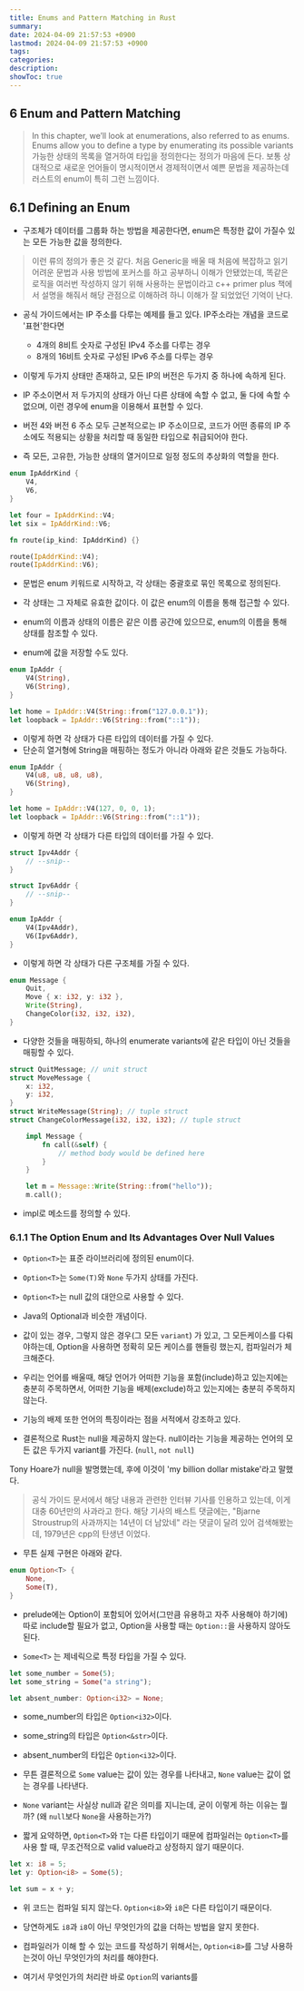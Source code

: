 ```yaml
---
title: Enums and Pattern Matching in Rust
summary: 
date: 2024-04-09 21:57:53 +0900
lastmod: 2024-04-09 21:57:53 +0900
tags: 
categories: 
description: 
showToc: true
---
```


## 6 Enum and Pattern Matching
> In this chapter, we’ll look at enumerations, also referred to as enums. Enums allow you to define a type by enumerating its possible variants
> 가능한 상태의 목록을 열거하여 타입을 정의한다는 정의가 마음에 든다.
> 보통 상대적으로 새로운 언어들이 명시적이면서 경제적이면서 예쁜 문법을 제공하는데 러스트의 enum이 특히 그런 느낌이다.


## 6.1 Defining an Enum

- 구조체가 데이터를 그룹화 하는 방법을 제공한다면, enum은 특정한 값이 가질수 있는 모든 가능한 값을 정의한다.
> 이런 류의 정의가 좋은 것 같다. 처음 Generic을 배울 때 처음에 복잡하고 읽기 어려운 문법과 사용 방법에 포커스를 하고 공부하니 이해가 안됐었는데, 
> 똑같은 로직을 여러번 작성하지 않기 위해 사용하는 문법이라고 c++ primer plus 책에서 설명을 해줘서 해당 관점으로 이해하려 하니 이해가 잘 되었었던 기억이 난다.

- 공식 가이드에서는 IP 주소를 다루는 예제를 들고 있다. IP주소라는 개념을 코드로 '표현'한다면
    - 4개의 8비트 숫자로 구성된 IPv4 주소를 다루는 경우
    - 8개의 16비트 숫자로 구성된 IPv6 주소를 다루는 경우
- 이렇게 두가지 상태만 존재하고, 모든 IP의 버전은 두가지 중 하나에 속하게 된다.

- IP 주소이면서 저 두가지의 상태가 아닌 다른 상태에 속할 수 없고, 둘 다에 속할 수 없으며, 이런 경우에 enum을 이용해서 표현할 수 있다.

- 버전 4와 버전 6 주소 모두 근본적으로는 IP 주소이므로, 코드가 어떤 종류의 IP 주소에도 적용되는 상황을 처리할 때 동일한 타입으로 취급되어야 한다.

- 즉 모든, 고유한, 가능한 상태의 열거이므로 일정 정도의 추상화의 역할을 한다. 

```rust
enum IpAddrKind {
    V4,
    V6,
}

let four = IpAddrKind::V4;
let six = IpAddrKind::V6;

fn route(ip_kind: IpAddrKind) {}

route(IpAddrKind::V4);
route(IpAddrKind::V6);
```
- 문법은 enum 키워드로 시작하고, 각 상태는 중괄호로 묶인 목록으로 정의된다.
- 각 상태는 그 자체로 유효한 값이다. 이 값은 enum의 이름을 통해 접근할 수 있다.
- enum의 이름과 상태의 이름은 같은 이름 공간에 있으므로, enum의 이름을 통해 상태를 참조할 수 있다.

- enum에 값을 저장할 수도 있다.

```rust
enum IpAddr {
    V4(String),
    V6(String),
}

let home = IpAddr::V4(String::from("127.0.0.1"));
let loopback = IpAddr::V6(String::from("::1"));
```

- 이렇게 하면 각 상태가 다른 타입의 데이터를 가질 수 있다.
- 단순히 열거형에 String을 매핑하는 정도가 아니라 아래와 같은 것들도 가능하다.

```rust
enum IpAddr {
    V4(u8, u8, u8, u8),
    V6(String),
}

let home = IpAddr::V4(127, 0, 0, 1);
let loopback = IpAddr::V6(String::from("::1"));
```

- 이렇게 하면 각 상태가 다른 타입의 데이터를 가질 수 있다.

```rust
struct Ipv4Addr {
    // --snip--
}

struct Ipv6Addr {
    // --snip--
}

enum IpAddr {
    V4(Ipv4Addr),
    V6(Ipv6Addr),
}
```

- 이렇게 하면 각 상태가 다른 구조체를 가질 수 있다.

```rust
enum Message {
    Quit,
    Move { x: i32, y: i32 },
    Write(String),
    ChangeColor(i32, i32, i32),
}
```

- 다양한 것들을 매핑하되, 하나의 enumerate variants에 같은 타입이 아닌 것들을 매핑할 수 있다.

```rust
struct QuitMessage; // unit struct
struct MoveMessage {
    x: i32,
    y: i32,
}
struct WriteMessage(String); // tuple struct
struct ChangeColorMessage(i32, i32, i32); // tuple struct
```

```rust
    impl Message {
        fn call(&self) {
            // method body would be defined here
        }
    }

    let m = Message::Write(String::from("hello"));
    m.call();

```

- impl로 메소드를 정의할 수 있다.

### 6.1.1 The Option Enum and Its Advantages Over Null Values 

- `Option<T>`는 표준 라이브러리에 정의된 enum이다.
 
- `Option<T>`는 `Some(T)`와 `None` 두가지 상태를 가진다.
 
- `Option<T>`는 null 값의 대안으로 사용할 수 있다.
 
- Java의 Optional과 비슷한 개념이다.
 
- 값이 있는 경우, 그렇지 않은 경우(그 모든 `variant`) 가 있고, 그 모든케이스를 다뤄야하는데, Option을 사용하면 정확히 모든 케이스를 핸들링 했는지, 컴파일러가 체크해준다.

- 우리는 언어를 배울때, 해당 언어가 어떠한 기능을 포함(include)하고 있는지에는 충분히 주목하면서, 어떠한 기능을 배제(exclude)하고 있는지에는 충분히 주목하지 않는다.

- 기능의 배제 또한 언어의 특징이라는 점을 서적에서 강조하고 있다.

- 결론적으로 Rust는 null을 제공하지 않는다. null이라는 기능을 제공하는 언어의 모든 값은 두가지 variant를 가진다. (`null`, `not null`)

Tony Hoare가 null을 발명했는데, 후에 이것이 'my billion dollar mistake'라고 말했다.

> 공식 가이드 문서에서 해당 내용과 관련한 인터뷰 기사를 인용하고 있는데, 이게 대충 60년만의 사과라고 한다.
> 해당 기사의 배스트 댓글에는, "Bjarne Stroustrup의 사과까지는 14년이 더 남았네" 라는 댓글이 달려 있어 검색해봤는데,
> 1979년은 cpp의 탄생년 이었다. 

- 무튼 실제 구현은 아래와 같다.

```rust
enum Option<T> {
    None,
    Some(T),
}
```
- prelude에는 Option이 포함되어 있어서(그만큼 유용하고 자주 사용해야 하기에) 따로 include할 필요가 없고, Option을 사용할 때는 `Option::`을 사용하지 않아도 된다.

- `Some<T>` 는 제네릭으로 특정 타입을 가질 수 있다.

```rust
let some_number = Some(5);
let some_string = Some("a string");

let absent_number: Option<i32> = None;
```

- some_number의 타입은 `Option<i32>`이다.
- some_string의 타입은 `Option<&str>`이다.
- absent_number의 타입은 `Option<i32>`이다.

- 무튼 결론적으로 `Some` value는 값이 있는 경우를 나타내고, `None` value는 값이 없는 경우를 나타낸다.

- `None` variant는 사실상 null과 같은 의미를 지니는데, 굳이 이렇게 하는 이유는 뭘까? (왜 `null`보다 `None`을 사용하는가?)

- 짧게 요약하면, `Option<T>`와 `T`는 다른 타입이기 때문에 컴파일러는 `Option<T>`를 사용 할 때, 무조건적으로 valid value라고 상정하지 않기 때문이다.

```rust
let x: i8 = 5;
let y: Option<i8> = Some(5);

let sum = x + y;
```

- 위 코드는 컴파일 되지 않는다. `Option<i8>`와 `i8`은 다른 타입이기 때문이다.

- 당연하게도 `i8`과 `i8`이 아닌 무엇인가의 값을 더하는 방법을 알지 못한다.

- 컴파일러가 이해 할 수 있는 코드를 작성하기 위해서는, `Option<i8>`를 그냥 사용하는것이 아닌 무엇인가의 처리를 해야한다.

- 여기서 무엇인가의 처리란 바로 `Option`의 variants를 
